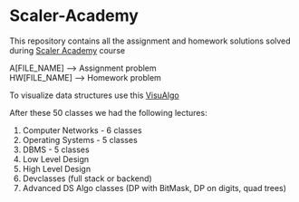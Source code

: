 # Scaler-Academy

This repository contains all the assignment and homework solutions solved during [Scaler Academy](https://www.scaler.com/) course <br />

A[FILE_NAME] --> Assignment problem <br />
HW[FILE_NAME] --> Homework problem

To visualize data structures use this [VisuAlgo](https://visualgo.net/en)

After these 50 classes we had the following lectures:

1. Computer Networks - 6 classes
2. Operating Systems - 5 classes
3. DBMS - 5 classes
4. Low Level Design
5. High Level Design
6. Devclasses (full stack or backend)
7. Advanced DS Algo classes (DP with BitMask, DP on digits, quad trees)
